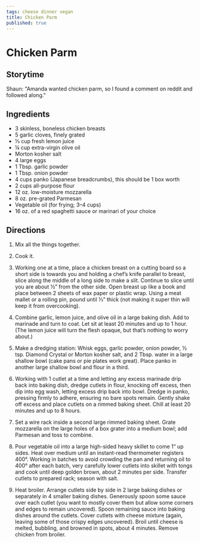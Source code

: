 ```yaml
---
tags: cheese dinner vegan
title: Chicken Parm
published: true
---
```


# Chicken Parm

## Storytime
Shaun: "Amanda wanted chicken parm, so I found a comment on reddit and followed along."

## Ingredients
* 3 skinless, boneless chicken breasts
* 5 garlic cloves, finely grated
* ⅓ cup fresh lemon juice
* ¼ cup extra-virgin olive oil
* Morton kosher salt
* 4 large eggs
* 1 Tbsp. garlic powder
* 1 Tbsp. onion powder
* 4 cups panko (Japanese breadcrumbs), this should be 1 box worth
* 2 cups all-purpose flour
* 12 oz. low-moisture mozzarella
* 8 oz. pre-grated Parmesan
* Vegetable oil (for frying; 3–4 cups)
* 16 oz. of a red spaghetti sauce or marinari of your choice


## Directions
1. Mix all the things together.
2. Cook it.


1. Working one at a time, place a chicken breast on a cutting board so a short side is towards you and holding a chef’s knife parallel to breast, slice along the middle of a long side to make a slit. Continue to slice until you are about ½” from the other side. Open breast up like a book and place between 2 sheets of wax paper or plastic wrap. Using a meat mallet or a rolling pin, pound until ⅓” thick (not making it super thin will keep it from overcooking).
2. Combine garlic, lemon juice, and olive oil in a large baking dish. Add to marinade and turn to coat. Let sit at least 20 minutes and up to 1 hour. (The lemon juice will turn the flesh opaque, but that’s nothing to worry about.)
3. Make a dredging station: Whisk eggs, garlic powder, onion powder, ½ tsp. Diamond Crystal or Morton kosher salt, and 2 Tbsp. water in a large shallow bowl (cake pans or pie plates work great). Place panko in another large shallow bowl and flour in a third.
4. Working with 1 cutlet at a time and letting any excess marinade drip back into baking dish, dredge cutlets in flour, knocking off excess, then dip into egg wash, letting excess drip back into bowl. Dredge in panko, pressing firmly to adhere, ensuring no bare spots remain. Gently shake off excess and place cutlets on a rimmed baking sheet. Chill at least 20 minutes and up to 8 hours.
5. Set a wire rack inside a second large rimmed baking sheet. Grate mozzarella on the large holes of a box grater into a medium bowl; add Parmesan and toss to combine.
6. Pour vegetable oil into a large high-sided heavy skillet to come 1” up sides. Heat over medium until an instant-read thermometer registers 400°. Working in batches to avoid crowding the pan and returning oil to 400° after each batch, very carefully lower cutlets into skillet with tongs and cook until deep golden brown, about 2 minutes per side. Transfer cutlets to prepared rack; season with salt.
7. Heat broiler. Arrange cutlets side by side in 2 large baking dishes or separately in 4 smaller baking dishes. Generously spoon some sauce over each cutlet (you want to mostly cover them but allow some corners and edges to remain uncovered). Spoon remaining sauce into baking dishes around the cutlets. Cover cutlets with cheese mixture (again, leaving some of those crispy edges uncovered). Broil until cheese is melted, bubbling, and browned in spots, about 4 minutes. Remove chicken from broiler.
